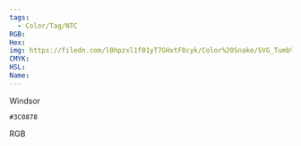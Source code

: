 ```yaml
---
tags:
  - Color/Tag/NTC
RGB:
Hex:
img: https://filedn.com/l0hpzxl1f01yT7GHxtF8cyk/Color%20Snake/SVG_Tumb%20Mass%20No%20Name/3C0878.svg
CMYK:
HSL:
Name:
---
```

Windsor
```palette
#3C0878
```
RGB
